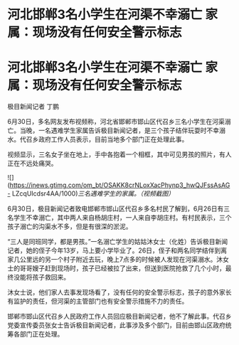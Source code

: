 # 河北邯郸3名小学生在河渠不幸溺亡 家属：现场没有任何安全警示标志

# 河北邯郸3名小学生在河渠不幸溺亡 家属：现场没有任何安全警示标志

极目新闻记者 丁鹏

6月30日，多名网友发布视频称，河北省邯郸市邯山区代召乡三名小学生在河渠溺亡。当晚，一名遇难学生家属告诉极目新闻记者，是三个孩子结伴玩耍时不幸溺水。代召乡政府工作人员表示，目前当地多个部门正在处理此事。

视频显示，三名女子坐在地上，手中各抱着一个相框，其中可见男孩的照片，有人正在不远处痛哭。

![](https://inews.gtimg.com/om_bt/OSAKK8crNLoxXacPhynp3_hwQJFssAsAG-
LZcqUIcdsr4AA/1000)_三名遇难学生的家属。（视频截图）_

6月30日，极目新闻记者致电邯郸市邯山区代召乡多名村民了解到，6月26日有三名学生不幸溺亡，其中两人来自杨胡庄村，一人来自李胡庄村。有村民表示，三个孩子溺亡的沟渠水不多，但是有很深的淤泥。

“三人是同班同学，都是男孩。”一名溺亡学生的姑姑沐女士（化姓）告诉极目新闻记者，她的侄子今年13岁，马上要小学毕业了。26日，侄子和两名同学结伴到离家几公里远的另一个村子附近去玩，晚上7点多的时候被人发现在河渠溺水。沐女士的哥哥嫂子赶到现场时，孩子已经被拉了出来，但送到医院抢救了几个小时，最终没能将孩子救回来。

沐女士说，他们家人去事发现场看了，没有任何的安全警示标志，孩子的意外家长有监护的责任，但河渠的主管部门也有安全警示措施不力的责任。

邯郸市邯山区代召乡人民政府工作人员回应极目新闻记者，他不了解此事。代召乡党委宣传委员张女士告诉极目新闻记者，此事涉及多个部门，目前由邯山区政府统筹各部门正在处理。

